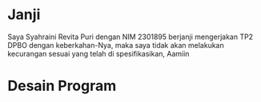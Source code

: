 # Janji
Saya Syahraini Revita Puri dengan NIM 2301895 berjanji mengerjakan TP2 DPBO dengan keberkahan-Nya, maka saya tidak akan melakukan kecurangan sesuai yang telah di spesifikasikan, Aamiin

# Desain Program
